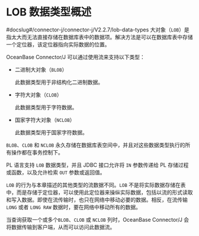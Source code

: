 # LOB 数据类型概述 

#docslug#/connector-j/connector-j/V2.2.7/lob-data-types
大对象（`LOB`）是指太大而无法直接存储在数据库表中的数据项。解决方法是可以在数据库表中存储一个定位器，该定位器指向实际数据的位置。

OceanBase Connector/J 可以通过使用流来支持以下类型：

* 二进制大对象（`BLOB`）

  此数据类型用于非结构化二进制数据。
  

* 字符大对象（`CLOB`）

  此数据类型用于字符数据。
  

* 国家字符大对象（`NCLOB`）

  此数据类型用于国家字符数据。
  

`BLOB`、`CLOB` 和 `NCLOB` 永久存储在数据库表空间中，并且对这些数据类型执行的所有操作都在事务控制下。

PL 语言支持 `LOB` 数据类型，并且 JDBC 接口允许将 `IN` 参数传递给 PL 存储过程或函数，以及允许检索 `OUT` 参数或返回值。

`LOB` 的行为与本章描述的其他类型的流数据不同。`LOB` 不是将实际数据存储在表中，而是存储于定位器，可以使用此定位器来操纵实际数据，包括以流的形式读取和写入数据。即使在流传输时，也只在网络中移动必要的数据。相反，在流传输 `LONG` 或者 `LONG RAW` 数据时，要在网络中移动所有的数据。

当查询获取一个或多个`BLOB`、`CLOB` 或 `NCLOB` 列时，OceanBase Connector/J 会将数据传输到客户端，从而可以访问此数据流。
